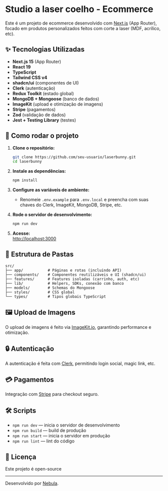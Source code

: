 # Studio a laser coelho - Ecommerce

Este é um projeto de ecommerce desenvolvido com [Next.js](https://nextjs.org/) (App Router), focado em produtos personalizados feitos com corte a laser (MDF, acrílico, etc).

## ✨ Tecnologias Utilizadas

- **Next.js 15** (App Router)
- **React 19**
- **TypeScript**
- **Tailwind CSS v4**
- **shadcn/ui** (componentes de UI)
- **Clerk** (autenticação)
- **Redux Toolkit** (estado global)
- **MongoDB + Mongoose** (banco de dados)
- **ImageKit** (upload e otimização de imagens)
- **Stripe** (pagamentos)
- **Zod** (validação de dados)
- **Jest + Testing Library** (testes)

## 🚀 Como rodar o projeto

1. **Clone o repositório:**

   ```bash
   git clone https://github.com/seu-usuario/laserbunny.git
   cd laserbunny
   ```

2. **Instale as dependências:**

   ```bash
   npm install
   ```

3. **Configure as variáveis de ambiente:**

   - Renomeie `.env.example` para `.env.local` e preencha com suas chaves do Clerk, ImageKit, MongoDB, Stripe, etc.

4. **Rode o servidor de desenvolvimento:**

   ```bash
   npm run dev
   ```

5. **Acesse:**  
   [http://localhost:3000](http://localhost:3000)

## 📁 Estrutura de Pastas

```
src/
├── app/           # Páginas e rotas (incluindo API)
├── components/    # Componentes reutilizáveis e UI (shadcn/ui)
├── features/      # Features isoladas (carrinho, auth, etc)
├── lib/           # Helpers, SDKs, conexão com banco
├── models/        # Schemas do Mongoose
├── styles/        # CSS global
└── types/         # Tipos globais TypeScript
```

## 🖼️ Upload de Imagens

O upload de imagens é feito via [ImageKit.io](https://imagekit.io/), garantindo performance e otimização.

## 🔒 Autenticação

A autenticação é feita com [Clerk](https://clerk.com/), permitindo login social, magic link, etc.

## 💳 Pagamentos

Integração com [Stripe](https://stripe.com/) para checkout seguro.

## 🛠️ Scripts

- `npm run dev` — inicia o servidor de desenvolvimento
- `npm run build` — build de produção
- `npm run start` — inicia o servidor em produção
- `npm run lint` — lint do código

## 📄 Licença

Este projeto é open-source

---

Desenvolvido por [Nebula](https://github.com/a-nebula-dev).
